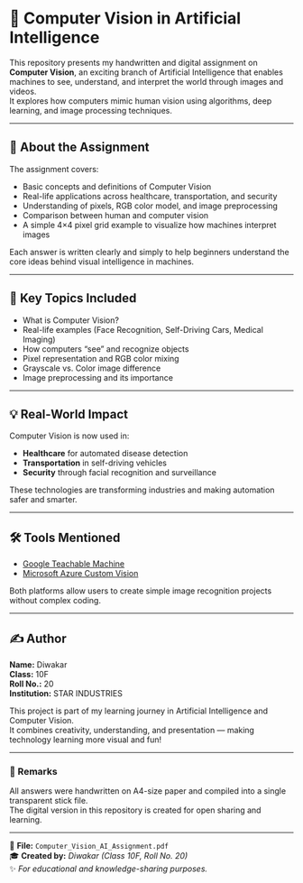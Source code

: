 # 🧠 Computer Vision in Artificial Intelligence

This repository presents my handwritten and digital assignment on **Computer Vision**, an exciting branch of Artificial Intelligence that enables machines to see, understand, and interpret the world through images and videos.  
It explores how computers mimic human vision using algorithms, deep learning, and image processing techniques.

---

## 📘 About the Assignment
The assignment covers:
- Basic concepts and definitions of Computer Vision  
- Real-life applications across healthcare, transportation, and security  
- Understanding of pixels, RGB color model, and image preprocessing  
- Comparison between human and computer vision  
- A simple 4×4 pixel grid example to visualize how machines interpret images  

Each answer is written clearly and simply to help beginners understand the core ideas behind visual intelligence in machines.

---

## 🧩 Key Topics Included
- What is Computer Vision?  
- Real-life examples (Face Recognition, Self-Driving Cars, Medical Imaging)  
- How computers “see” and recognize objects  
- Pixel representation and RGB color mixing  
- Grayscale vs. Color image difference  
- Image preprocessing and its importance  

---

## 💡 Real-World Impact
Computer Vision is now used in:
- **Healthcare** for automated disease detection  
- **Transportation** in self-driving vehicles  
- **Security** through facial recognition and surveillance  

These technologies are transforming industries and making automation safer and smarter.

---

## 🛠️ Tools Mentioned
- [Google Teachable Machine](https://teachablemachine.withgoogle.com/)  
- [Microsoft Azure Custom Vision](https://azure.microsoft.com/en-us/services/cognitive-services/custom-vision-service/)  

Both platforms allow users to create simple image recognition projects without complex coding.

---

## ✍️ Author
**Name:** Diwakar  
**Class:** 10F  
**Roll No.:** 20  
**Institution:** STAR INDUSTRIES 

This project is part of my learning journey in Artificial Intelligence and Computer Vision.  
It combines creativity, understanding, and presentation — making technology learning more visual and fun!

---

### 🌈 Remarks
All answers were handwritten on A4-size paper and compiled into a single transparent stick file.  
The digital version in this repository is created for open sharing and learning.

---

📄 **File:** `Computer_Vision_AI_Assignment.pdf`  
🎓 **Created by:** *Diwakar (Class 10F, Roll No. 20)*  
✨ *For educational and knowledge-sharing purposes.*
